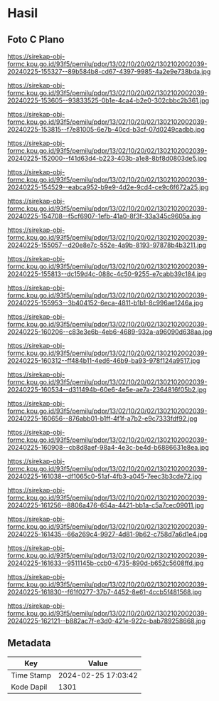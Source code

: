 # Hasil

## Foto C Plano

https://sirekap-obj-formc.kpu.go.id/93f5/pemilu/pdpr/13/02/10/20/02/1302102002039-20240225-155327--89b584b8-cd67-4397-9985-4a2e9e738bda.jpg

https://sirekap-obj-formc.kpu.go.id/93f5/pemilu/pdpr/13/02/10/20/02/1302102002039-20240225-153605--93833525-0b1e-4ca4-b2e0-302cbbc2b361.jpg

https://sirekap-obj-formc.kpu.go.id/93f5/pemilu/pdpr/13/02/10/20/02/1302102002039-20240225-153815--f7e81005-6e7b-40cd-b3cf-07d0249cadbb.jpg

https://sirekap-obj-formc.kpu.go.id/93f5/pemilu/pdpr/13/02/10/20/02/1302102002039-20240225-152000--f41d63d4-b223-403b-a1e8-8bf8d0803de5.jpg

https://sirekap-obj-formc.kpu.go.id/93f5/pemilu/pdpr/13/02/10/20/02/1302102002039-20240225-154529--eabca952-b9e9-4d2e-9cd4-ce9c6f672a25.jpg

https://sirekap-obj-formc.kpu.go.id/93f5/pemilu/pdpr/13/02/10/20/02/1302102002039-20240225-154708--f5cf6907-1efb-41a0-8f3f-33a345c9605a.jpg

https://sirekap-obj-formc.kpu.go.id/93f5/pemilu/pdpr/13/02/10/20/02/1302102002039-20240225-155057--d20e8e7c-552e-4a9b-8193-97878b4b3211.jpg

https://sirekap-obj-formc.kpu.go.id/93f5/pemilu/pdpr/13/02/10/20/02/1302102002039-20240225-155813--dc159d4c-088c-4c50-9255-e7cabb39c184.jpg

https://sirekap-obj-formc.kpu.go.id/93f5/pemilu/pdpr/13/02/10/20/02/1302102002039-20240225-155953--3b404152-6eca-4811-b1b1-8c996ae1246a.jpg

https://sirekap-obj-formc.kpu.go.id/93f5/pemilu/pdpr/13/02/10/20/02/1302102002039-20240225-160206--c83e3e6b-4eb6-4689-932a-a96090d638aa.jpg

https://sirekap-obj-formc.kpu.go.id/93f5/pemilu/pdpr/13/02/10/20/02/1302102002039-20240225-160312--ff484b11-4ed6-46b9-ba93-978f124a9517.jpg

https://sirekap-obj-formc.kpu.go.id/93f5/pemilu/pdpr/13/02/10/20/02/1302102002039-20240225-160534--d311494b-60e6-4e5e-ae7a-2364816f05b2.jpg

https://sirekap-obj-formc.kpu.go.id/93f5/pemilu/pdpr/13/02/10/20/02/1302102002039-20240225-160656--876abb01-b1ff-4f1f-a7b2-e9c7333fdf92.jpg

https://sirekap-obj-formc.kpu.go.id/93f5/pemilu/pdpr/13/02/10/20/02/1302102002039-20240225-160908--cb8d8aef-98a4-4e3c-be4d-b6886631e8ea.jpg

https://sirekap-obj-formc.kpu.go.id/93f5/pemilu/pdpr/13/02/10/20/02/1302102002039-20240225-161038--df1065c0-51af-4fb3-a045-7eec3b3cde72.jpg

https://sirekap-obj-formc.kpu.go.id/93f5/pemilu/pdpr/13/02/10/20/02/1302102002039-20240225-161256--8806a476-654a-4421-bb1a-c5a7cec09011.jpg

https://sirekap-obj-formc.kpu.go.id/93f5/pemilu/pdpr/13/02/10/20/02/1302102002039-20240225-161435--66a269c4-9927-4d81-9b62-c758d7a6d1e4.jpg

https://sirekap-obj-formc.kpu.go.id/93f5/pemilu/pdpr/13/02/10/20/02/1302102002039-20240225-161633--9511145b-ccb0-4735-890d-b652c5608ffd.jpg

https://sirekap-obj-formc.kpu.go.id/93f5/pemilu/pdpr/13/02/10/20/02/1302102002039-20240225-161830--f61f0277-37b7-4452-8e61-4ccb5f481568.jpg

https://sirekap-obj-formc.kpu.go.id/93f5/pemilu/pdpr/13/02/10/20/02/1302102002039-20240225-162121--b882ac7f-e3d0-421e-922c-bab789258668.jpg


## Metadata

| Key        | Value               |
| ---------- | ------------------- |
| Time Stamp | 2024-02-25 17:03:42 |
| Kode Dapil | 1301                |



